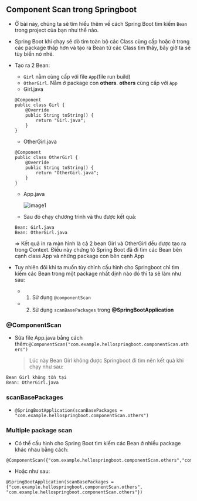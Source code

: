 ## Component Scan trong Springboot

- Ở bài này, chúng ta sẽ tìm hiểu thêm về cách Spring Boot tìm kiếm `Bean` trong project của bạn như thế nào.
- Spring Boot khi chạy sẽ dò tìm toàn bộ các Class cùng cấp hoặc ở trong các package thấp hơn và tạo ra Bean từ các Class tìm thấy, bây giờ ta sẽ tùy biến nó nhé.
- Tạo ra 2 Bean:

  - `Girl` nằm cùng cấp với file `App`(file run build)
  - `OtherGirl`. Nằm ở package con **others**. **others** cùng cấp với `App`
  - Girl.java

  ```
  @Component
  public class Girl {
      @Override
      public String toString() {
          return "Girl.java";
      }
  }
  ```

  - OtherGirl.java

  ```
  @Component
  public class OtherGirl {
      @Override
      public String toString() {
          return "OtherGirl.java";
      }
  }
  ```

  - App.java

    ![image1](https://live.staticflickr.com/65535/53474176523_ddcc847e82_z.jpg)

  - Sau đó chạy chương trình và thu được kết quả:

  ```
  Bean: Girl.java
  Bean: OtherGirl.java
  ```

  => Kết quả in ra màn hình là cả 2 bean Girl và OtherGirl đều được tạo ra trong Context.
  Điều này chứng tỏ Spring Boot đã đi tìm các Bean bên cạnh class App và những package con bên cạnh App

- Tuy nhiên đôi khi ta muốn tùy chỉnh cấu hình cho Springboot chỉ tìm kiếm các Bean trong một package nhất định nào đó thì ta sẽ làm như sau:
  - 1. Sử dụng `@componentScan`
  - 2. Sử dụng `scanBasePackages` trong **@SpringBootApplication**

### @ComponentScan

- Sửa file App.java bằng cách thêm:`@ComponentScan("com.example.hellospringboot.componentScan.others")`
  > Lúc này Bean Girl không được Springboot đi tìm nên kết quả khi chạy như sau:

```
Bean Girl không tồn tại
Bean: OtherGirl.java
```

### scanBasePackages

- `@SpringBootApplication(scanBasePackages = "com.example.hellospringboot.componentScan.others")`

### Multiple package scan

- Có thể cấu hình cho Spring Boot tìm kiếm các Bean ở nhiều package khác nhau bằng cách:

```
@ComponentScan({"com.example.hellospringboot.componentScan.others","com.example.hellospringboot.componentScan.others2"})
```

- Hoặc như sau:

```
@SpringBootApplication(scanBasePackages = {"com.example.hellospringboot.componentScan.others", "com.example.hellospringboot.componentScan.others"})
```
